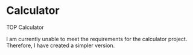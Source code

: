 # Calculator
TOP Calculator

I am currently unable to meet the requirements for the calculator project.
Therefore, I have created a simpler version.